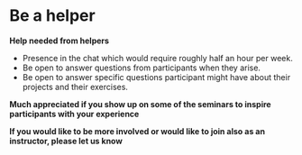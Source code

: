 # Be a helper

**Help needed from helpers**
- Presence in the chat which would require roughly half an hour per week.
- Be open to answer questions from participants when they arise.
- Be open to answer specific questions participant might have about their projects and their exercises.

**Much appreciated if you show up on some of the seminars to inspire participants with your experience**

**If you would like to be more involved or would like to join also as an instructor, please let us know**
